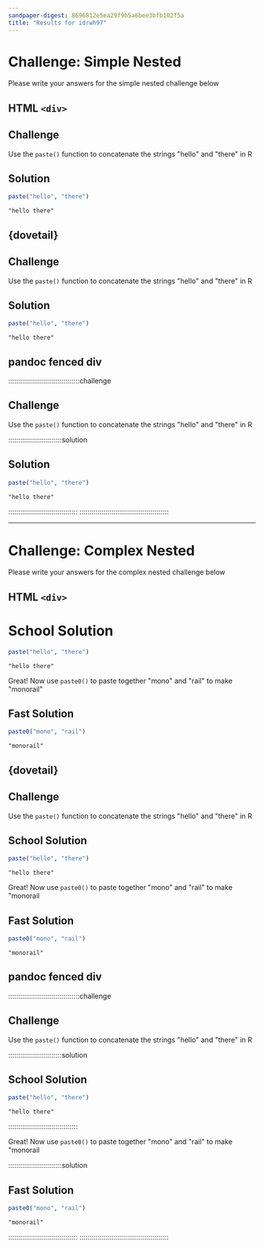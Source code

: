 ```yaml
---
sandpaper-digest: 8696812e5ea29f9b5a6bee3bfb102f5a
title: "Results for idrwh97"
---
```


# Challenge: Simple Nested

Please write your answers for the simple nested challenge below

## HTML `<div>`

<div class='challenge'>

## Challenge

Use the `paste()` function to concatenate the strings "hello" and "there" in R

<div class='solution'>

## Solution

```r
paste("hello", "there")
```

```output
"hello there"
```

</div>
</div>

## {dovetail}



<div class='challenge' markdown='1'>

## Challenge
Use the `paste()` function to concatenate the strings "hello" and "there" in R

<div class='solution' markdown='1'>

## Solution
 
```r
paste("hello", "there")
```

```output
"hello there"
```

</div>

</div>

## pandoc fenced div

::::::::::::::::::::::::::::::::::::challenge

## Challenge

Use the `paste()` function to concatenate the strings "hello" and "there" in R

:::::::::::::::::::::::::::solution

## Solution

```r
paste("hello", "there")
```

```output
"hello there"
```

:::::::::::::::::::::::::::::::::::
:::::::::::::::::::::::::::::::::::::::::::::

--------------------------------------------------------------------------------

# Challenge: Complex Nested

Please write your answers for the complex nested challenge below

## HTML `<div>`

<div class='challenge>

## Challenge

Use the `paste()` function to concatenate the strings "hello" and "there" in R

<div class='solution'>

# School Solution

```r
paste("hello", "there")
```

```output
"hello there"
```

</div>

Great! Now use `paste0()` to paste together "mono" and "rail" to make "monorail"

<div class='solution'>

## Fast Solution

```r
paste0("mono", "rail")
```

```output
"monorail"
```

</div>

</div>

## {dovetail}



<div class='challenge' markdown='1'>

## Challenge
Use the `paste()` function to concatenate the strings "hello" and "there" in R

<div class='solution' markdown='1'>

## School Solution
 
```r
paste("hello", "there")
```

```output
"hello there"
```

</div>


Great! Now use `paste0()` to paste together "mono" and "rail" to make "monorail


<div class='solution' markdown='1'>

## Fast Solution
 
```r
paste0("mono", "rail")
```

```output
"monorail"
```

</div>

</div>

## pandoc fenced div

::::::::::::::::::::::::::::::::::::challenge

## Challenge

Use the `paste()` function to concatenate the strings "hello" and "there" in R

:::::::::::::::::::::::::::solution

## School Solution

```r
paste("hello", "there")
```

```output
"hello there"
```

:::::::::::::::::::::::::::::::::::

Great! Now use `paste0()` to paste together "mono" and "rail" to make "monorail

:::::::::::::::::::::::::::solution

## Fast Solution

```r
paste0("mono", "rail")
```

```output
"monorail"
```

:::::::::::::::::::::::::::::::::::
:::::::::::::::::::::::::::::::::::::::::::::

